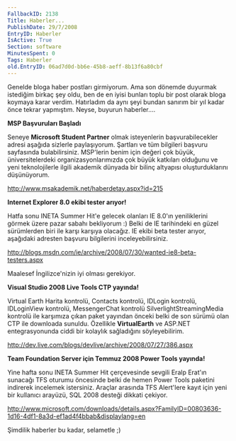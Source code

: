 ```yaml
---
FallbackID: 2138
Title: Haberler...
PublishDate: 29/7/2008
EntryID: Haberler
IsActive: True
Section: software
MinutesSpent: 0
Tags: Haberler
old.EntryID: 06ad7d0d-bb6e-45b8-aeff-8b13f6a80cbf
---
```

Genelde bloga haber postları girmiyorum. Ama son dönemde duyurmak
istediğim birkaç şey oldu, ben de en iyisi bunları toplu bir post olarak
bloga koymaya karar verdim. Hatırladım da aynı şeyi bundan sanırım bir
yıl kadar önce tekrar yapmıştım. Neyse, buyurun haberler....

**MSP Başvuruları Başladı**

Seneye **Microsoft Student Partner** olmak isteyenlerin
başvurabilecekler adresi aşağıda sizlerle paylaşıyorum. Şartları ve tüm
bilgileri başvuru sayfasında bulabilirsiniz. MSP'lerin benim için değeri
çok büyük, üniversitelerdeki organizasyonlarımızda çok büyük katkıları
olduğunu ve yeni teknolojilerle ilgili akademik dünyada bir bilinç
altyapısı oluşturduklarını düşünüyorum.

<http://www.msakademik.net/haberdetay.aspx?id=215>

**Internet Explorer 8.0 ekibi tester arıyor!**

Hatfa sonu INETA Summer Hit'e gelecek olanları IE 8.0'ın yeniliklerini
görmek üzere pazar sabahı bekliyorum :) Belki de IE tarihindeki en güzel
sürümlerden biri ile karşı karşıya olacağız. IE ekibi beta tester
arıyor, aşağıdaki adresten başvuru bilgilerini inceleyebilirsiniz.

<http://blogs.msdn.com/ie/archive/2008/07/30/wanted-ie8-beta-testers.aspx>

Maalesef İngilizce'nizin iyi olması gerekiyor.

**Visual Studio 2008 Live Tools CTP yayında!**

Virtual Earth Harita kontrolü, Contacts kontrolü, IDLogin kontrolü,
IDLoginView kontrolü, MessengerChat kontrolü SilverlightStreamingMedia
kontrolü ile karşımıza çıkan paket yayından önceki belki de son sürümü
olan CTP ile downloada sunuldu. Özellikle **VirtualEarth** ve ASP.NET
entegrasyonunda ciddi bir kolaylık sağladığını söyleyebilirim.

<http://dev.live.com/blogs/devlive/archive/2008/07/27/386.aspx>

**Team Foundation Server için Temmuz 2008 Power Tools yayında!**

Yine hafta sonu INETA Summer Hit çerçevesinde sevgili Eralp Erat'ın
sunacağı TFS oturumu öncesinde belki de hemen Power Tools paketini
indirerek incelemek istersiniz. Araçlar arasında TFS Alert'lere kayıt
için yeni bir kullanıcı arayüzü, SQL 2008 desteği dikkati çekiyor.

<http://www.microsoft.com/downloads/details.aspx?FamilyID=00803636-1d16-4df1-8a3d-ef1ad4f4bbab&displaylang=en>

Şimdilik haberler bu kadar, selametle ;)



